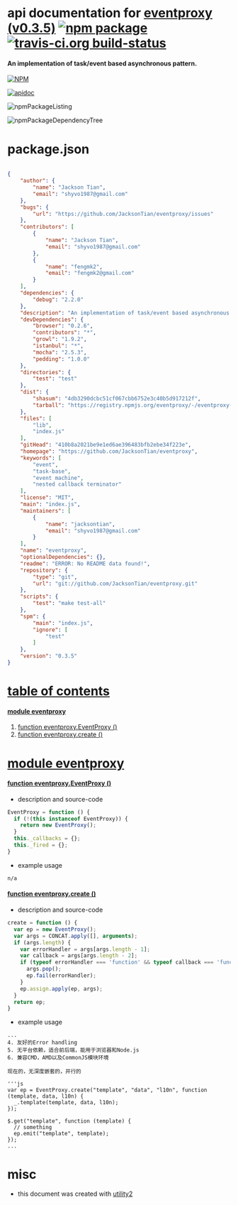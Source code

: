 # api documentation for  [eventproxy (v0.3.5)](https://github.com/JacksonTian/eventproxy)  [![npm package](https://img.shields.io/npm/v/npmdoc-eventproxy.svg?style=flat-square)](https://www.npmjs.org/package/npmdoc-eventproxy) [![travis-ci.org build-status](https://api.travis-ci.org/npmdoc/node-npmdoc-eventproxy.svg)](https://travis-ci.org/npmdoc/node-npmdoc-eventproxy)
#### An implementation of task/event based asynchronous pattern.

[![NPM](https://nodei.co/npm/eventproxy.png?downloads=true)](https://www.npmjs.com/package/eventproxy)

[![apidoc](https://npmdoc.github.io/node-npmdoc-eventproxy/build/screenCapture.buildNpmdoc.browser._2Fhome_2Ftravis_2Fbuild_2Fnpmdoc_2Fnode-npmdoc-eventproxy_2Ftmp_2Fbuild_2Fapidoc.html.png)](https://npmdoc.github.io/node-npmdoc-eventproxy/build/apidoc.html)

![npmPackageListing](https://npmdoc.github.io/node-npmdoc-eventproxy/build/screenCapture.npmPackageListing.svg)

![npmPackageDependencyTree](https://npmdoc.github.io/node-npmdoc-eventproxy/build/screenCapture.npmPackageDependencyTree.svg)



# package.json

```json

{
    "author": {
        "name": "Jackson Tian",
        "email": "shyvo1987@gmail.com"
    },
    "bugs": {
        "url": "https://github.com/JacksonTian/eventproxy/issues"
    },
    "contributors": [
        {
            "name": "Jackson Tian",
            "email": "shyvo1987@gmail.com"
        },
        {
            "name": "fengmk2",
            "email": "fengmk2@gmail.com"
        }
    ],
    "dependencies": {
        "debug": "2.2.0"
    },
    "description": "An implementation of task/event based asynchronous pattern.",
    "devDependencies": {
        "browser": "0.2.6",
        "contributors": "*",
        "growl": "1.9.2",
        "istanbul": "*",
        "mocha": "2.5.3",
        "pedding": "1.0.0"
    },
    "directories": {
        "test": "test"
    },
    "dist": {
        "shasum": "4db3290dcbc51cf067cbb6752e3c40b5d917212f",
        "tarball": "https://registry.npmjs.org/eventproxy/-/eventproxy-0.3.5.tgz"
    },
    "files": [
        "lib",
        "index.js"
    ],
    "gitHead": "410b8a2021be9e1ed6ae396483bfb2ebe34f223e",
    "homepage": "https://github.com/JacksonTian/eventproxy",
    "keywords": [
        "event",
        "task-base",
        "event machine",
        "nested callback terminator"
    ],
    "license": "MIT",
    "main": "index.js",
    "maintainers": [
        {
            "name": "jacksontian",
            "email": "shyvo1987@gmail.com"
        }
    ],
    "name": "eventproxy",
    "optionalDependencies": {},
    "readme": "ERROR: No README data found!",
    "repository": {
        "type": "git",
        "url": "git://github.com/JacksonTian/eventproxy.git"
    },
    "scripts": {
        "test": "make test-all"
    },
    "spm": {
        "main": "index.js",
        "ignore": [
            "test"
        ]
    },
    "version": "0.3.5"
}
```



# <a name="apidoc.tableOfContents"></a>[table of contents](#apidoc.tableOfContents)

#### [module eventproxy](#apidoc.module.eventproxy)
1.  [function <span class="apidocSignatureSpan">eventproxy.</span>EventProxy ()](#apidoc.element.eventproxy.EventProxy)
1.  [function <span class="apidocSignatureSpan">eventproxy.</span>create ()](#apidoc.element.eventproxy.create)



# <a name="apidoc.module.eventproxy"></a>[module eventproxy](#apidoc.module.eventproxy)

#### <a name="apidoc.element.eventproxy.EventProxy"></a>[function <span class="apidocSignatureSpan">eventproxy.</span>EventProxy ()](#apidoc.element.eventproxy.EventProxy)
- description and source-code
```javascript
EventProxy = function () {
  if (!(this instanceof EventProxy)) {
    return new EventProxy();
  }
  this._callbacks = {};
  this._fired = {};
}
```
- example usage
```shell
n/a
```

#### <a name="apidoc.element.eventproxy.create"></a>[function <span class="apidocSignatureSpan">eventproxy.</span>create ()](#apidoc.element.eventproxy.create)
- description and source-code
```javascript
create = function () {
  var ep = new EventProxy();
  var args = CONCAT.apply([], arguments);
  if (args.length) {
    var errorHandler = args[args.length - 1];
    var callback = args[args.length - 2];
    if (typeof errorHandler === 'function' && typeof callback === 'function') {
      args.pop();
      ep.fail(errorHandler);
    }
    ep.assign.apply(ep, args);
  }
  return ep;
}
```
- example usage
```shell
...
4. 友好的Error handling
5. 无平台依赖，适合前后端，能用于浏览器和Node.js
6. 兼容CMD，AMD以及CommonJS模块环境

现在的，无深度嵌套的，并行的

'''js
var ep = EventProxy.create("template", "data", "l10n", function (template, data, l10n) {
  _.template(template, data, l10n);
});

$.get("template", function (template) {
  // something
  ep.emit("template", template);
});
...
```



# misc
- this document was created with [utility2](https://github.com/kaizhu256/node-utility2)
